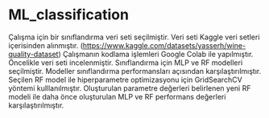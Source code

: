 # ML_classification
Çalışma için bir sınıflandırma veri seti seçilmiştir. Veri seti Kaggle veri setleri içerisinden alınmıştır. (https://www.kaggle.com/datasets/yasserh/wine-quality-dataset)
Çalışmanın kodlama işlemleri Google Colab ile yapılmıştır.
Öncelikle veri seti incelenmiştir. 
Sınıflandırma için MLP ve RF modelleri seçilmiştir.
Modeller sınıflandırma performansları açısından karşılaştırılmıştır.
Seçilen RF model ile hiperparametre optimizasyonu için GridSearchCV yöntemi kulllanılmıştır.
Oluşturulan parametre değerleri belirlenen yeni RF modeli ile daha önce oluşturulan MLP ve RF performans değerleri karşılaştırılmıştır.
